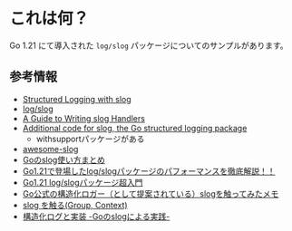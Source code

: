# これは何？

Go 1.21 にて導入された ```log/slog``` パッケージについてのサンプルがあります。

## 参考情報

- [Structured Logging with slog](https://go.dev/blog/slog)
- [log/slog](https://pkg.go.dev/log/slog)
- [A Guide to Writing slog Handlers](https://github.com/golang/example/blob/master/slog-handler-guide/README.md)
- [Additional code for slog, the Go structured logging package](https://github.com/jba/slog/tree/main)
  - withsupportパッケージがある
- [awesome-slog](https://github.com/go-slog/awesome-slog)
- [Goのslog使い方まとめ](https://qiita.com/Imamotty/items/3fbe8ce6da4f1a653fae)
- [Go1.21で登場したlog/slogパッケージのパフォーマンスを徹底解説！！](https://zenn.dev/kkkxxx/articles/0843dc3b42ac7f)
- [Go1.21 log/slogパッケージ超入門](https://zenn.dev/88888888_kota/articles/7e97ff874083cf)
- [Go公式の構造化ロガー（として提案されている）slogを触ってみたメモ](https://zenn.dev/mizutani/articles/golang-exp-slog)
- [slog を触る(Group, Context)](https://zenn.dev/kyoshigai/articles/bc90cc776dea2c#context)
- [構造化ログと実装 -Goのslogによる実践-](https://blog.cybozu.io/entry/2024/08/07/080000)
